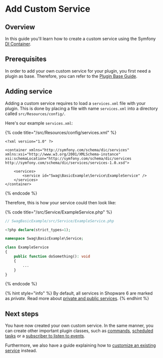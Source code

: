 # Add Custom Service

## Overview

In this guide you'll learn how to create a custom service using the Symfony [DI Container](https://symfony.com/doc/current/service_container.html).

## Prerequisites

In order to add your own custom service for your plugin, you first need a plugin as base. Therefore, you can refer to the [Plugin Base Guide](../plugin-base-guide.md).

## Adding service

Adding a custom service requires to load a `services.xml` file with your plugin. This is done by placing a file with name `services.xml` into a directory called `src/Resources/config/`.

Here's our example `services.xml`:

{% code title="<plugin root>/src/Resources/config/services.xml" %}

```markup
<?xml version="1.0" ?>

<container xmlns="http://symfony.com/schema/dic/services"
xmlns:xsi="http://www.w3.org/2001/XMLSchema-instance"
xsi:schemaLocation="http://symfony.com/schema/dic/services http://symfony.com/schema/dic/services/services-1.0.xsd">

    <services>
        <service id="Swag\BasicExample\Service\ExampleService" />
    </services>
</container>
```

{% endcode %}

Therefore, this is how your service could then look like:

{% code title="<plugin root>/src/Service/ExampleService.php" %}

```php
// SwagBasicExample/src/Service/ExampleService.php

<?php declare(strict_types=1);

namespace Swag\BasicExample\Service;

class ExampleService
{
    public function doSomething(): void
    {
        ...
    }
}
```

{% endcode %}

{% hint style="info" %}
By default, all services in Shopware 6 are marked as _private_. Read more about [private and public services](https://symfony.com/doc/current/service_container.html#public-versus-private-services).
{% endhint %}

## Next steps

You have now created your own custom service. In the same manner, you can create other important plugin classes, such as [commands](add-custom-commands.md), [scheduled tasks](add-scheduled-task.md) or a [subscriber to listen to events](listening-to-events.md).

Furthermore, we also have a guide explaining how to [customize an existing service](adjusting-service.md) instead.
